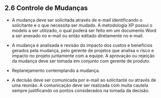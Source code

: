 

## 2.6 Controle de Mudanças

* A mudança deve ser solicitada através de e-mail identificando o solicitante e o que necessita ser mudado. A metodologia XP possui o modelo a ser utilizado, o qual poderá ser feito em um documento Word a ser anexado no e-mail ou então editado diretamente no e-mail.

* A mudança é analisada e revisão do impacto dos custos e benefícios gerados pela mudança, pelo gerente de projetos que analisa o risco e impacto no projeto juntamente com a equipe. A aprovação ou rejeição da mudança deve ser tomada em conjunto com gerente de produto.

* Replanejamento contemplando a mudança.

* A decisão deve ser comunicada por e-mail ao solicitante ou através de uma reunião. A comunicação deve ser realizada com muita cautela sempre justificando os pontos considerados na tomada da decisão.



